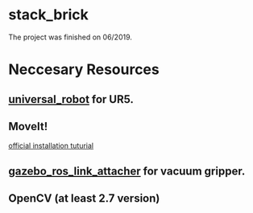 # stack_brick
The project was finished on 06/2019.  
  
  
# Neccesary Resources  
## [universal_robot](https://github.com/ros-industrial/universal_robot) for UR5.  
## MoveIt!  
[official installation tuturial](http://docs.ros.org/kinetic/api/moveit_tutorials/html/)  
## [gazebo_ros_link_attacher](https://github.com/pal-robotics/gazebo_ros_link_attacher.git) for vacuum gripper.  
## OpenCV (at least 2.7 version)

